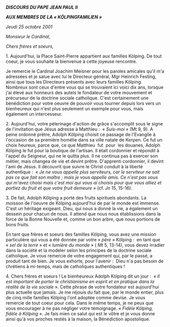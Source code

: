 ***DISCOURS DU PAPE JEAN PAUL II***

***AUX MEMBRES DE LA « *KÖLPINGFAMILIEN* »***

*Jeudi 25 octobre 2001*

*Monsieur le Cardinal,*

*Chers frères et soeurs,*

1. Aujourd'hui, la Place Saint-Pierre appartient aux familles Kölping. De tout coeur, je vous souhaite la bienvenue à cette joyeuse rencontre.

Je remercie le Cardinal Joachim Meisner pour les paroles amicales qu'il m'a adressées et je salue avec lui le Directeur général, Mgr Heinrich Festing, ainsi que tous les Directeurs présents avec leurs familles Kölping. Nombreux sont ceux d'entre vous qui se trouvaient ici voici dix ans, lorsque j'ai élevé aux honneurs des autels le fondateur de votre mouvement et précurseur de la doctrine sociale catholique. C'est certainement une bénédiction pour votre oeuvre de pouvoir vous tourner depuis lors vers un bienheureux qui n'est plus seulement un exemple pour vous, mais également un intercesseur.

2. Aujourd'hui, votre pèlerinage d'action de grâce s'accomplit sous le signe de l'invitation que Jésus adresse à Matthieu :  « *Suis-moi* » (Mt 9, 9). A peine ordonné prêtre, Adolph Kölping choisit ce passage de l'Evangile à l'occasion de sa première homélie dans sa ville natale de Kerpen. Ce fut un choix heureux, parce que, ce que Matthieu  fut  pour  les douanes, Adolph Kölping le fut pour la boutique de l'artisan. Il était cordonnier et répondit à l'appel du Seigneur, qui ne le quitta plus. Il ne continua pas à exercer son métier, mais changea de vie et devint prêtre. D'apprenti cordonnier, il devint l'ami de Jésus. Il découvrit que suivre le Christ conduit à la liberté authentique :  « *Je ne vous appelle plus serviteurs, car le serviteur ne sait pas ce que fait son maître ; mais je vous appelle amis. Ce n'est pas vous qui m'avez choisi mais c'est moi qui vous ai choisis pour que vous alliez et portiez du fruit et que votre fruit demeure* » (cf. *Jn* 15, 15-16).

3. De fait, Adolph Kölping a porté des fruits spirituels abondants. La moisson de l'oeuvre de Kölping aujourd'hui de par le monde est immense. C'est un héritage exigeant. Dieu, qui nous a donné la vie, a également un dessein pour chacun de nous. Il attend que nous nous établissions dans la force de la Bonne Nouvelle et, comme un bon arbre, que nous portions de bons fruits.

En tant que frères et soeurs des familles Kölping, vous avez une mission particulière qui vous a été donnée par votre « *père* » Kölping :  en tant que « *sel de la terre* » et « *lumière du monde* » ( *Mt* 5, 13-14), vous devez irradier dans la société et la modeler selon les principes de la doctrine sociale catholique. Je vous remercie de votre engagement qui, par le passé, a produit tant de bien. Je vous exhorte, pour l'avenir :  Dieu n'a pas besoin de chrétiens à mi-temps, mais de catholiques authentiques !

4. Chers frères et soeurs ! Le bienheureux Adolph Kölping dit un jour :  « *Il est important de porter le christianisme en esprit et en pratique dans la réalité de la vie sociale* ». Cette phrase de votre fondateur est aujourd'hui plus actuelle que jamais. Je me réjouis du fait que, par le monde entier, plus de cinq mille familles Kölping l'ont adoptée comme devise. Je vous remercie de tout coeur pour cela. Dans le même temps, je ne peux que vous encourager à ne pas négliger votre témoignage. « *Fidèle Kölping, fidèle à Kölping* ». Je fais mien ce salut qui est le vôtre et je vous donne ainsi qu'à vos proches restés à la maison, la Bénédiction apostolique.